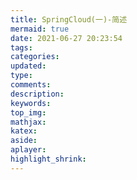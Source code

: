 ```yaml
---
title: SpringCloud(一)-简述
mermaid: true
date: 2021-06-27 20:23:54
tags:
categories:
updated:
type:
comments:
description:
keywords:
top_img:
mathjax:
katex:
aside:
aplayer:
highlight_shrink:
---
```

